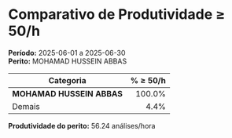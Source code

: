 # Comparativo de Produtividade ≥ 50/h

**Período:** 2025-06-01 a 2025-06-30  
**Perito:** MOHAMAD HUSSEIN ABBAS

| Categoria   | % ≥ 50/h |
|-------------|-------------------:|
| **MOHAMAD HUSSEIN ABBAS** | 100.0%        |
| Demais      | 4.4%  |

**Produtividade do perito:** 56.24 análises/hora
